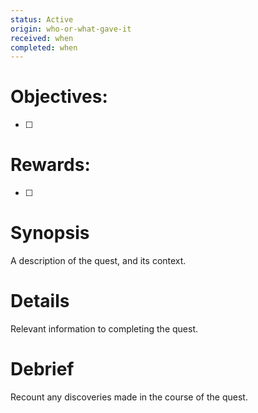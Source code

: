 ```yaml
---
status: Active
origin: who-or-what-gave-it
received: when
completed: when
---
```

# Objectives:
- [ ] 

# Rewards:
- [ ] 

# Synopsis
A description of the quest, and its context.

# Details
Relevant information to completing the quest.

# Debrief
Recount any discoveries made in the course of the quest.